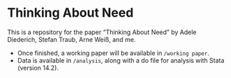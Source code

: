 # Thinking About Need

This is a repository for the paper “Thinking About Need” by Adele Diederich, Stefan Traub, Arne Weiß, and me.

- Once finished, a working paper will be available in `/working paper`.
- Data is available in `/analysis`, along with a do file for analysis with Stata (version 14.2).

